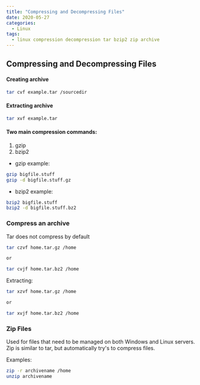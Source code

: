 ```yaml
---
title: "Compressing and Decompressing Files"
date: 2020-05-27
categories:
  - Linux
tags:
  - linux compression decompression tar bzip2 zip archive
---
```


## Compressing and Decompressing Files

#### Creating archive
```bash
tar cvf example.tar /sourcedir
```

#### Extracting archive
```bash
tar xvf example.tar
```

#### Two main compression commands:
1. gzip
1. bzip2

- gzip example:

```bash
gzip bigfile.stuff
gzip -d bigfile.stuff.gz
```

- bzip2 example:

```bash
bzip2 bigfile.stuff
bzip2 -d bigfile.stuff.bz2
```

### Compress an archive

Tar does not compress by default

```bash
tar czvf home.tar.gz /home

or

tar cvjf home.tar.bz2 /home
```

Extracting:

```bash
tar xzvf home.tar.gz /home

or

tar xvjf home.tar.bz2 /home
```

### Zip Files

Used for files that need to be managed on both Windows and Linux servers.  Zip is similar to tar, but automatically try's to compress files.

Examples:
```bash
zip -r archivename /home
unzip archivename
```
